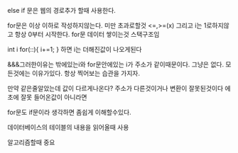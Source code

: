 
else if 문은 웹의 경로추가 할때 사용한다.


for문은 이상 이하로 작성하지않는다. 미만 초과로할것 <=,>=(x)
그리고 i는 1로하지않고 항상 0부터 시작한다.
 for문 데이터 쌓이는것 스택구조임
 

int i
for(::){
 i+=1;
}
하면 i는 더해진값이 나오게된다

&&&그러한이유는 밖에있는i와 for문안에있는 i가 주소가 같이때문이다.
그냥은 없다. 모든것에는 이유가있다. 항상 찍어보는 습관을 가지자.

만약 같은줄알았는데 값이 다르게나온다? 주소가 다른것이거나 변환이 잘못된것이다 에초에 잘못 들어온값이 아니라면

for문도 if문이라 생각하면 좀쉽게 이해할수있다.



데이터베이스의 테이블의 내용을 읽어올때 사용

알고리즘할때 중요
